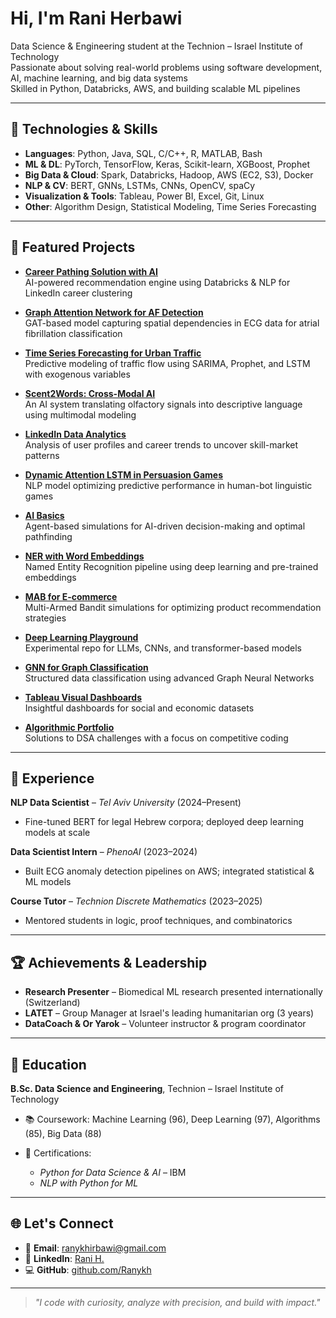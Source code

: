 # Hi, I'm Rani Herbawi

 Data Science & Engineering student at the Technion – Israel Institute of Technology  
Passionate about solving real-world problems using software development, AI, machine learning, and big data systems  
Skilled in Python, Databricks, AWS, and building scalable ML pipelines  

---

## 🔧 Technologies & Skills

- **Languages**: Python, Java, SQL, C/C++, R, MATLAB, Bash
- **ML & DL**: PyTorch, TensorFlow, Keras, Scikit-learn, XGBoost, Prophet
- **Big Data & Cloud**: Spark, Databricks, Hadoop, AWS (EC2, S3), Docker
- **NLP & CV**: BERT, GNNs, LSTMs, CNNs, OpenCV, spaCy
- **Visualization & Tools**: Tableau, Power BI, Excel, Git, Linux
- **Other**: Algorithm Design, Statistical Modeling, Time Series Forecasting

---

## 📂 Featured Projects

-  **[Career Pathing Solution with AI](https://github.com/Ranykh/Career_path_with_AI_project)**  
  AI-powered recommendation engine using Databricks & NLP for LinkedIn career clustering

-  **[Graph Attention Network for AF Detection](https://github.com/Ranykh/Graph-Attention-Network-for-AF-Detection)**  
  GAT-based model capturing spatial dependencies in ECG data for atrial fibrillation classification

-  **[Time Series Forecasting for Urban Traffic](https://github.com/Ranykh/Time_Series_Forecasting_for_Urban_Traffic)**  
  Predictive modeling of traffic flow using SARIMA, Prophet, and LSTM with exogenous variables

-  **[Scent2Words: Cross-Modal AI](https://github.com/Ranykh/Scent2Words-AI)**  
  An AI system translating olfactory signals into descriptive language using multimodal modeling

-  **[LinkedIn Data Analytics](https://github.com/Ranykh/Linkedin-Data-Analysis)**  
  Analysis of user profiles and career trends to uncover skill-market patterns

-  **[Dynamic Attention LSTM in Persuasion Games](https://github.com/Ranykh/Dynamic-Attention-based-LSTM-Predictive-Model-in-Language-based-Persuasion-Games)**  
  NLP model optimizing predictive performance in human-bot linguistic games

-  **[AI Basics](https://github.com/Ranykh/AI-Basics/tree/main)**  
  Agent-based simulations for AI-driven decision-making and optimal pathfinding

-  **[NER with Word Embeddings](https://github.com/Ranykh/NLP-Entity-Tagging-with-Word-Embeddings)**  
  Named Entity Recognition pipeline using deep learning and pre-trained embeddings

-  **[MAB for E-commerce](https://github.com/Ranykh/MAB_Electronic-Commerce-Models)**  
  Multi-Armed Bandit simulations for optimizing product recommendation strategies

-  **[Deep Learning Playground](https://github.com/Ranykh/Deep-Learning-Projects)**  
  Experimental repo for LLMs, CNNs, and transformer-based models

-  **[GNN for Graph Classification](https://github.com/Ranykh/GNN_Final_Project)**  
  Structured data classification using advanced Graph Neural Networks

-  **[Tableau Visual Dashboards](https://github.com/Ranykh/Tableau)**  
  Insightful dashboards for social and economic datasets

-  **[Algorithmic Portfolio](https://github.com/Ranykh/Data-Structures-and-Algorithms_programming-assignment)**  
  Solutions to DSA challenges with a focus on competitive coding

---

## 💼 Experience

**NLP Data Scientist** – *Tel Aviv University* (2024–Present)  
- Fine-tuned BERT for legal Hebrew corpora; deployed deep learning models at scale  

**Data Scientist Intern** – *PhenoAI* (2023–2024)  
- Built ECG anomaly detection pipelines on AWS; integrated statistical & ML models  

**Course Tutor** – *Technion Discrete Mathematics* (2023–2025)  
- Mentored students in logic, proof techniques, and combinatorics

---

## 🏆 Achievements & Leadership

-  **Research Presenter** – Biomedical ML research presented internationally (Switzerland)
-  **LATET** – Group Manager at Israel's leading humanitarian org (3 years)
-  **DataCoach & Or Yarok** – Volunteer instructor & program coordinator

---

## 📜 Education

**B.Sc. Data Science and Engineering**, Technion – Israel Institute of Technology  
- 📚 Coursework: Machine Learning (96), Deep Learning (97), Algorithms (85), Big Data (88)  

- 📜 Certifications:  
  - *Python for Data Science & AI* – IBM  
  - *NLP with Python for ML*

---

## 🌐 Let's Connect

- 📧 **Email**: [ranykhirbawi@gmail.com](mailto:ranykhirbawi@gmail.com)  
- 💼 **LinkedIn**: [Rani H.](https://www.linkedin.com/in/rani-h-51a5011a9)  
- 💻 **GitHub**: [github.com/Ranykh](https://github.com/Ranykh)

---

> *"I code with curiosity, analyze with precision, and build with impact."*

